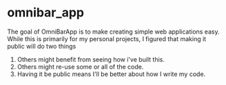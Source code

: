 # omnibar_app

The goal of OmniBarApp is to make creating simple web applications easy. While this is primarily for my personal projects, I figured that making it public will do two things 

1. Others might benefit from seeing how i've built this.
2. Others might re-use some or all of the code.
3. Having it be public means I'll be better about how I write my code.

## 

